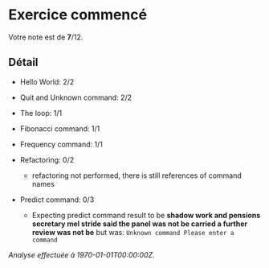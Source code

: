 # Exercice commencé
Votre note est de **7**/12.

## Détail
* Hello World: 2/2
* Quit and Unknown command: 2/2
* The loop: 1/1
* Fibonacci command: 1/1
* Frequency command: 1/1
* Refactoring: 0/2
    * refactoring not performed, there is still references of command names

* Predict command: 0/3
    * Expecting predict command result to be **shadow work and pensions secretary mel stride said the panel was not be carried a further review was not be** but was: `Unknown command
      Please enter a command`



*Analyse effectuée à 1970-01-01T00:00:00Z.*

